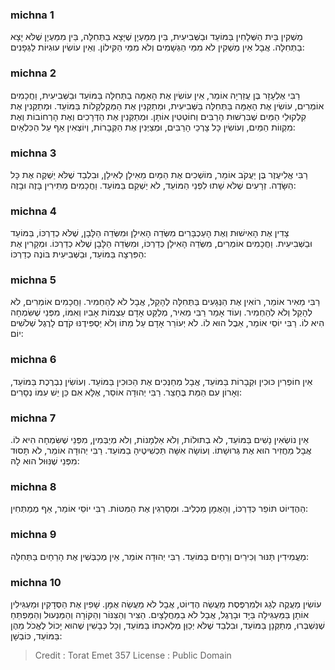 
### michna 1
מַשְׁקִין בֵּית הַשְּׁלָחִין בַּמּוֹעֵד וּבַשְּׁבִיעִית, בֵּין מִמַּעְיָן שֶׁיָּצָא בַתְּחִלָּה, בֵּין מִמַּעְיָן שֶׁלֹּא יָצָא בַתְּחִלָּה. אֲבָל אֵין מַשְׁקִין לֹא מִמֵּי הַגְּשָׁמִים וְלֹא מִמֵּי הַקִּילוֹן. וְאֵין עוֹשִׂין עוּגִיּוֹת לַגְּפָנִים:

### michna 2
רַבִּי אֶלְעָזָר בֶּן עֲזַרְיָה אוֹמֵר, אֵין עוֹשִׂין אֶת הָאַמָּה בַתְּחִלָּה בַּמּוֹעֵד וּבַשְּׁבִיעִית, וַחֲכָמִים אוֹמְרִים, עוֹשִׂין אֶת הָאַמָּה בַּתְּחִלָּה בַּשְּׁבִיעִית, וּמְתַקְּנִין אֶת הַמְּקֻלְקָלוֹת בַּמּוֹעֵד. וּמְתַקְּנִין אֶת קִלְקוּלֵי הַמַּיִם שֶׁבִּרְשׁוּת הָרַבִּים וְחוֹטְטִין אוֹתָן. וּמְתַקְּנִין אֶת הַדְּרָכִים וְאֶת הָרְחוֹבוֹת וְאֶת מִקְווֹת הַמַּיִם, וְעוֹשִׂין כָּל צָרְכֵי הָרַבִּים, וּמְצַיְּנִין אֶת הַקְּבָרוֹת, וְיוֹצְאִין אַף עַל הַכִּלְאָיִם:

### michna 3
רַבִּי אֱלִיעֶזֶר בֶּן יַעֲקֹב אוֹמֵר, מוֹשְׁכִים אֶת הַמַּיִם מֵאִילָן לְאִילָן, וּבִלְבַד שֶׁלֹּא יַשְׁקֶה אֶת כָּל הַשָּׂדֶה. זְרָעִים שֶׁלֹּא שָׁתוּ לִפְנֵי הַמּוֹעֵד, לֹא יַשְׁקֵם בַּמּוֹעֵד. וַחֲכָמִים מַתִּירִין בָּזֶה וּבָזֶה:

### michna 4
צָדִין אֶת הָאִישׁוּת וְאֶת הָעַכְבָּרִים מִשְּׂדֵה הָאִילָן וּמִשְּׂדֵה הַלָּבָן, שֶׁלֹּא כְדַרְכּוֹ, בַּמּוֹעֵד וּבַשְּׁבִיעִית. וַחֲכָמִים אוֹמְרִים, מִשְּׂדֵה הָאִילָן כְּדַרְכּוֹ, וּמִשְּׂדֵה הַלָּבָן שֶׁלֹּא כְדַרְכּוֹ. וּמְקָרִין אֶת הַפִּרְצָה בַּמּוֹעֵד, וּבַשְּׁבִיעִית בּוֹנֶה כְדַרְכּוֹ:

### michna 5
רַבִּי מֵאִיר אוֹמֵר, רוֹאִין אֶת הַנְּגָעִים בַּתְּחִלָּה לְהָקֵל, אֲבָל לֹא לְהַחְמִיר. וַחֲכָמִים אוֹמְרִים, לֹא לְהָקֵל וְלֹא לְהַחְמִיר. וְעוֹד אָמַר רַבִּי מֵאִיר, מְלַקֵּט אָדָם עַצְמוֹת אָבִיו וְאִמּוֹ, מִפְּנֵי שֶׁשִּׂמְחָה הִיא לוֹ. רַבִּי יוֹסֵי אוֹמֵר, אֵבֶל הוּא לוֹ. לֹא יְעוֹרֵר אָדָם עַל מֵתוֹ וְלֹא יַסְפִּידֶנּוּ קֹדֶם לָרֶגֶל שְׁלֹשִׁים יוֹם:

### michna 6
אֵין חוֹפְרִין כּוּכִין וּקְבָרוֹת בַּמּוֹעֵד, אֲבָל מְחַנְּכִים אֶת הַכּוּכִין בַּמּוֹעֵד. וְעוֹשִׂין נִבְרֶכֶת בַּמּוֹעֵד, וְאָרוֹן עִם הַמֵּת בֶּחָצֵר. רַבִּי יְהוּדָה אוֹסֵר, אֶלָּא אִם כֵּן יֵשׁ עִמּוֹ נְסָרִים:

### michna 7
אֵין נוֹשְׂאִין נָשִׁים בַּמּוֹעֵד, לֹא בְתוּלוֹת, וְלֹא אַלְמָנוֹת, וְלֹא מְיַבְּמִין, מִפְּנֵי שֶׁשִּׂמְחָה הִיא לוֹ. אֲבָל מַחֲזִיר הוּא אֶת גְּרוּשָׁתוֹ. וְעוֹשָׂה אִשָּׁה תַּכְשִׁיטֶיהָ בַמּוֹעֵד. רַבִּי יְהוּדָה אוֹמֵר, לֹא תָּסוּד מִפְּנֵי שֶׁנִּוּוּל הוּא לָהּ:

### michna 8
הַהֶדְיוֹט תּוֹפֵר כְּדַרְכּוֹ, וְהָאֻמָּן מַכְלִיב. וּמְסָרְגִין אֶת הַמִּטּוֹת. רַבִּי יוֹסֵי אוֹמֵר, אַף מְמַתְּחִין:

### michna 9
מַעֲמִידִין תַּנּוּר וְכִירַיִם וְרֵחַיִם בַּמּוֹעֵד. רַבִּי יְהוּדָה אוֹמֵר, אֵין מְכַבְּשִׁין אֶת הָרֵחַיִם בַּתְּחִלָּה:

### michna 10
עוֹשִׂין מַעֲקֶה לְגַג וּלְמִרְפֶּסֶת מַעֲשֵׂה הֶדְיוֹט, אֲבָל לֹא מַעֲשֵׂה אֻמָּן. שָׁפִין אֶת הַסְּדָקִין וּמַעְגִּילִין אוֹתָן בַּמַּעְגִּילָה בַּיָּד וּבָרֶגֶל, אֲבָל לֹא בַמַּחֲלָצָיִם. הַצִּיר וְהַצִּנּוֹר וְהַקּוֹרָה וְהַמַּנְעוּל וְהַמַּפְתֵּחַ שֶׁנִּשְׁבְּרוּ, מְתַקְּנָן בַּמּוֹעֵד, וּבִלְבַד שֶׁלֹּא יְכַוֵּן מְלַאכְתּוֹ בַּמּוֹעֵד, וְכָל כְּבָשִׁין שֶׁהוּא יָכוֹל לֶאֱכֹל מֵהֶן בַּמּוֹעֵד, כּוֹבְשָׁן:

>Credit : Torat Emet 357
>License : Public Domain 
